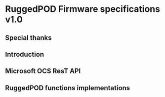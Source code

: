 # RuggedPOD Firmware specifications v1.0

## Special thanks

## Introduction

## Microsoft OCS ResT API

## RuggedPOD functions implementations


